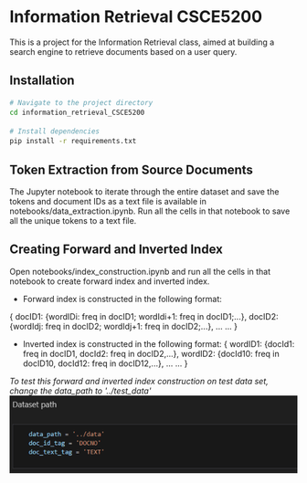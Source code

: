 # Information Retrieval CSCE5200
This is a project for the Information Retrieval class, aimed at building a search engine to retrieve documents based on a user query.

## Installation
```bash
# Navigate to the project directory
cd information_retrieval_CSCE5200

# Install dependencies
pip install -r requirements.txt
```

## Token Extraction from Source Documents
The Jupyter notebook to iterate through the entire dataset and save the tokens and document IDs as a text file is available in notebooks/data_extraction.ipynb. Run all the cells in that notebook to save all the unique tokens to a text file.


## Creating Forward and Inverted Index
Open notebooks/index_construction.ipynb and run all the cells in that notebook to create forward index and inverted index.
* Forward index is constructed in the following format:

{
docID1: {wordIDi: freq in docID1; wordIdi+1: freq in docID1;...},
docID2: {wordIdj: freq in docID2; wordIdj+1: freq in docID2;...},
...
...
}


* Inverted index is constructed in the following format:
{
wordID1: {docId1: freq in docID1, docId2: freq in docID2,...},
wordID2: {docId10: freq in docID10, docId12: freq in docID12,...},
...
...
}

*To test this forward and inverted index construction on test data set, change the data_path to '../test_data'*
![alt text](images/dataset_path.png)